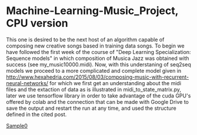 # Machine-Learning-Music_Project, CPU version

This one is desired to be the next host of an algorithm capable of composing new creative songs based in training data songs. To begin we have followed the first week of the course of "Deep Learning Specialization: Sequence models" in which composition of Musica Jazz was obtained with success (see my_music10000.midi). Now, with this understaning of seq2seq models we proceed to a more complicated and complete model given in http://www.hexahedria.com/2015/08/03/composing-music-with-recurrent-neural-networks/ for which we first get an understanding about the midi files and the extaction of data as is illustrated in midi_to_state_matrix.py, later we use tensorflow library in order to take advantage of the cuda GPU's offered by colab and the connection that can be made with Google Drive to save the output and restart the run at any time, and used the structure defined in the cited post.



<a href="https://drive.google.com/file/d/1rKS186Z4wComAe_J6vSi8dQQ1wMUa8lY/view?usp=sharing">Sample0</a>





